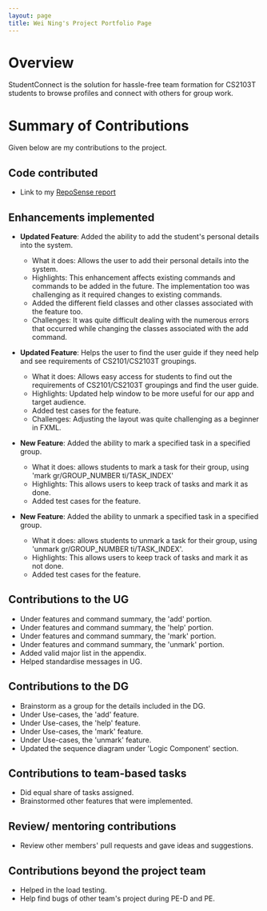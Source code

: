 ```yaml
---
layout: page
title: Wei Ning's Project Portfolio Page
---
```

# Overview

StudentConnect is the solution for hassle-free team formation for CS2103T students to browse profiles and connect with others for group work.

# Summary of Contributions
Given below are my contributions to the project.

## Code contributed
* Link to my [RepoSense report](https://nus-cs2103-ay2324s1.github.io/tp-dashboard/?search=&sort=groupTitle&sortWithin=title&timeframe=commit&mergegroup=&groupSelect=groupByRepos&breakdown=true&checkedFileTypes=docs~functional-code~test-code&since=2023-09-22&chartGroupIndex=23&chartIndex=1)

## Enhancements implemented
* **Updated Feature**: Added the ability to add the student's personal details into the system.
  * What it does: Allows the user to add their personal details into the system.
  * Highlights: This enhancement affects existing commands and commands to be added in the future.
    The implementation too was challenging as it required changes to existing commands.
  * Added the different field classes and other classes associated with the feature too.
  * Challenges: It was quite difficult dealing with the numerous errors that occurred while changing the classes associated with the add command.

* **Updated Feature**: Helps the user to find the user guide if they need help and see requirements of CS2101/CS2103T groupings.
  * What it does: Allows easy access for students to find out the requirements of CS2101/CS2103T groupings and find the user guide.
  * Highlights: Updated help window to be more useful for our app and target audience.
  * Added test cases for the feature.
  * Challenges: Adjusting the layout was quite challenging as a beginner in FXML.

* **New Feature**: Added the ability to mark a specified task in a specified group.
  * What it does: allows students to mark a task for their group, using 'mark gr/GROUP_NUMBER ti/TASK_INDEX'
  * Highlights: This allows users to keep track of tasks and mark it as done.
  * Added test cases for the feature.

* **New Feature**: Added the ability to unmark a specified task in a specified group.
  * What it does: allows students to unmark a task for their group, using 'unmark gr/GROUP_NUMBER ti/TASK_INDEX'.
  * Highlights: This allows users to keep track of tasks and mark it as not done.
  * Added test cases for the feature.

## Contributions to the UG
* Under features and command summary, the 'add' portion.
* Under features and command summary, the 'help' portion.
* Under features and command summary, the 'mark' portion.
* Under features and command summary, the 'unmark' portion.
* Added valid major list in the appendix.
* Helped standardise messages in UG.

## Contributions to the DG
* Brainstorm as a group for the details included in the DG.
* Under Use-cases, the 'add' feature.
* Under Use-cases, the 'help' feature.
* Under Use-cases, the 'mark' feature.
* Under Use-cases, the 'unmark' feature.
* Updated the sequence diagram under 'Logic Component' section.

## Contributions to team-based tasks
* Did equal share of tasks assigned.
* Brainstormed other features that were implemented.

## Review/ mentoring contributions
* Review other members' pull requests and gave ideas and suggestions.

## Contributions beyond the project team
* Helped in the load testing.
* Help find bugs of other team's project during PE-D and PE.
